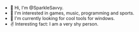 - 👋 Hi, I'm @SparkleSavvy.
- 👀 I'm interested in games, music, programming and sports.
- 🌱 I'm currently looking for cool tools for windows.
- ✌️ Interesting fact: I am a very shy person.
